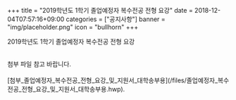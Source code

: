 +++
title = "2019학년도 1학기 졸업예정자 복수전공 전형 요강"
date = 2018-12-04T07:57:16+09:00
categories = ["공지사항"]
banner = "img/placeholder.png"
icon = "bullhorn"
+++
<!--more-->

2019학년도 1학기 졸업예정자 복수전공 전형 요강



<br>
첨부 파일 참고 바랍니다.
<br>
 

 

<br>
[첨부_졸업예정자_복수전공_전형_요강_및_지원서_대학송부용](/files/졸업예정자_복수전공_전형_요강_및_지원서_대학송부용.hwp).
